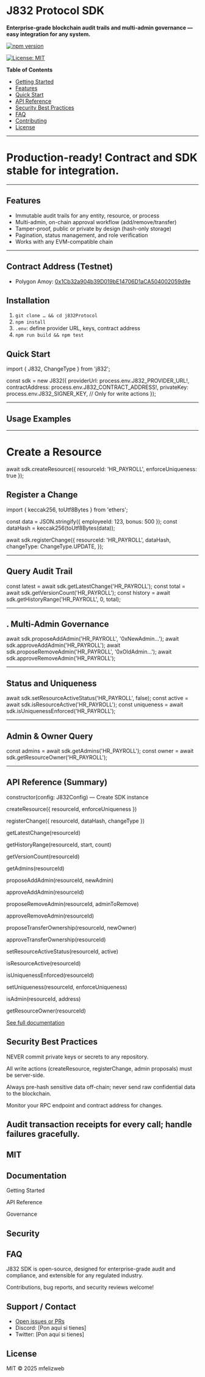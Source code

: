  # J832 Protocol SDK

**Enterprise-grade blockchain audit trails and multi-admin governance — easy integration for any system.**

 

[![npm version](https://img.shields.io/npm/v/j832.svg)](https://npmjs.com/package/j832)
 

[![License: MIT](https://img.shields.io/badge/License-MIT-green.svg)](LICENSE)

**Table of Contents**
- [Getting Started](#getting-started)
- [Features](#features)
- [Quick Start](#quick-start)
- [API Reference](#api-reference)
- [Security Best Practices](#security-best-practices)
- [FAQ](#faq)
- [Contributing](#contributing)
- [License](#license)
---
 # Production-ready! Contract and SDK stable for integration.
 ---
## Features

- Immutable audit trails for any entity, resource, or process
- Multi-admin, on-chain approval workflow (add/remove/transfer)
- Tamper-proof, public or private by design (hash-only storage)
- Pagination, status management, and role verification
- Works with any EVM-compatible chain

---

## Contract Address (Testnet)
- Polygon Amoy: [0x1Cb32a904b39D019bE14706D1aCA504002059d9e](https://amoy.polygonscan.com/address/0x1Cb32a904b39D019bE14706D1aCA504002059d9e)


## Installation
1. `git clone … && cd j832Protocol`
2. `npm install`
3. `.env`: define provider URL, keys, contract address
4. `npm run build && npm test`

## Quick Start

import { J832, ChangeType } from 'j832';

const sdk = new J832({
providerUrl: process.env.J832_PROVIDER_URL!,
contractAddress: process.env.J832_CONTRACT_ADDRESS!,
privateKey: process.env.J832_SIGNER_KEY, // Only for write actions
});

---

## Usage Examples

---

# Create a Resource
 await sdk.createResource({ resourceId: 'HR_PAYROLL', enforceUniqueness: true });

## Register a Change

import { keccak256, toUtf8Bytes } from 'ethers';

const data = JSON.stringify({ employeeId: 123, bonus: 500 });
const dataHash = keccak256(toUtf8Bytes(data));

await sdk.registerChange({
resourceId: 'HR_PAYROLL',
dataHash,
changeType: ChangeType.UPDATE,
});

---

## Query Audit Trail

const latest = await sdk.getLatestChange('HR_PAYROLL');
const total = await sdk.getVersionCount('HR_PAYROLL');
const history = await sdk.getHistoryRange('HR_PAYROLL', 0, total);

---

## . Multi-Admin Governance

await sdk.proposeAddAdmin('HR_PAYROLL', '0xNewAdmin...');
await sdk.approveAddAdmin('HR_PAYROLL');
await sdk.proposeRemoveAdmin('HR_PAYROLL', '0xOldAdmin...');
await sdk.approveRemoveAdmin('HR_PAYROLL');

---

## Status and Uniqueness

await sdk.setResourceActiveStatus('HR_PAYROLL', false);
const active = await sdk.isResourceActive('HR_PAYROLL');
const uniqueness = await sdk.isUniquenessEnforced('HR_PAYROLL');

---

## Admin & Owner Query

const admins = await sdk.getAdmins('HR_PAYROLL');
const owner = await sdk.getResourceOwner('HR_PAYROLL');

---

## API Reference (Summary)

constructor(config: J832Config) — Create SDK instance

createResource({ resourceId, enforceUniqueness })

registerChange({ resourceId, dataHash, changeType })

getLatestChange(resourceId)

getHistoryRange(resourceId, start, count)

getVersionCount(resourceId)

getAdmins(resourceId)

proposeAddAdmin(resourceId, newAdmin)

approveAddAdmin(resourceId)

proposeRemoveAdmin(resourceId, adminToRemove)

approveRemoveAdmin(resourceId)

proposeTransferOwnership(resourceId, newOwner)

approveTransferOwnership(resourceId)

setResourceActiveStatus(resourceId, active)

isResourceActive(resourceId)

isUniquenessEnforced(resourceId)

setUniqueness(resourceId, enforceUniqueness)

isAdmin(resourceId, address)

getResourceOwner(resourceId)

[See full documentation](https://github.com/mfelizweb/j832Protocol/tree/main/docs)


## Security Best Practices

NEVER commit private keys or secrets to any repository.

All write actions (createResource, registerChange, admin proposals) must be server-side.

Always pre-hash sensitive data off-chain; never send raw confidential data to the blockchain.

Monitor your RPC endpoint and contract address for changes.

## Audit transaction receipts for every call; handle failures gracefully.

 
## MIT

## Documentation

Getting Started

API Reference

Governance

## Security

## FAQ

J832  SDK is open-source, designed for enterprise-grade audit and compliance, and extensible for any regulated industry.

Contributions, bug reports, and security reviews welcome!


## Support / Contact
- [Open issues or PRs](https://github.com/mfelizweb/j832Protocol/issues)
- Discord: [Pon aquí si tienes]
- Twitter: [Pon aquí si tienes]


## License
MIT © 2025 mfelizweb
```

```
